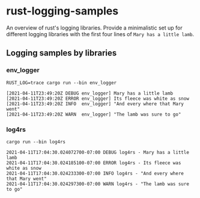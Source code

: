 # rust-logging-samples
An overview of rust's logging libraries. Provide a minimalistic set up for different logging libraries with the first four lines of `Mary has a little lamb`.

## Logging samples by libraries

### env_logger

`RUST_LOG=trace cargo run --bin env_logger`

```
[2021-04-11T23:49:20Z DEBUG env_logger] Mary has a little lamb
[2021-04-11T23:49:20Z ERROR env_logger] Its fleece was white as snow
[2021-04-11T23:49:20Z INFO  env_logger] "And every where that Mary went"
[2021-04-11T23:49:20Z WARN  env_logger] "The lamb was sure to go"
```

### log4rs

`cargo run --bin log4rs`

```
2021-04-11T17:04:30.024072700-07:00 DEBUG log4rs - Mary has a little lamb
2021-04-11T17:04:30.024185100-07:00 ERROR log4rs - Its fleece was white as snow
2021-04-11T17:04:30.024233300-07:00 INFO log4rs - "And every where that Mary went"
2021-04-11T17:04:30.024297300-07:00 WARN log4rs - "The lamb was sure to go"
```
